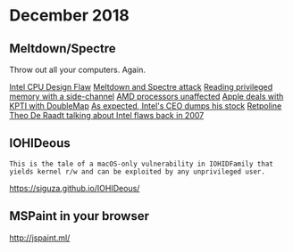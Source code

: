 # December 2018
Meltdown/Spectre
----------------
Throw out all your computers. Again.

[Intel CPU Design Flaw](https://www.theregister.co.uk/2018/01/02/intel_cpu_design_flaw/)
[Meltdown and Spectre attack](https://meltdownattack.com)
[Reading privileged memory with a side-channel](https://googleprojectzero.blogspot.ca/2018/01/reading-privileged-memory-with-side.html)
[AMD processors unaffected](https://lkml.org/lkml/2017/12/27/2)
[Apple deals with KPTI with DoubleMap](https://twitter.com/aionescu/status/948609809540046849)
[As expected, Intel's CEO dumps his stock](https://www.fool.com/investing/2017/12/19/intels-ceo-just-sold-a-lot-of-stock.aspx)
[Retpoline](https://support.google.com/faqs/answer/7625886)
[Theo De Raadt talking about Intel flaws back in 2007](https://marc.info/?l=openbsd-misc&m=118296441702631&w=2)


IOHIDeous
---------

``This is the tale of a macOS-only vulnerability in IOHIDFamily that yields kernel r/w and can be exploited by any unprivileged user.``

<https://siguza.github.io/IOHIDeous/>

MSPaint in your browser
-----------------------
<http://jspaint.ml/>

